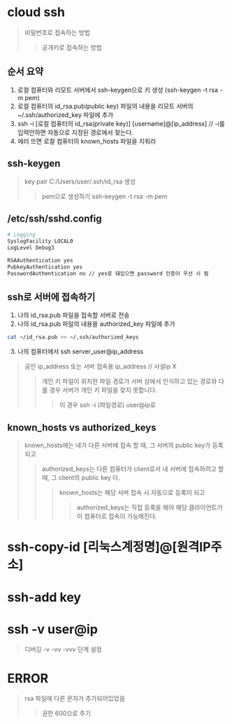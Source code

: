 # cloud ssh

> 비밀번호로 접속하는 방법
>
> > 공개키로 접속하는 방법

## 순서 요약

1. 로컬 컴퓨터와 리모트 서버에서 ssh-keygen으로 키 생성 (ssh-keygen -t rsa -m pem)
2. 로컬 컴퓨터의 id_rsa.pub(public key) 파일의 내용을 리모트 서버의 ~/.ssh/authorized_key 파일에 추가
3. ssh -i [로컬 컴퓨터의 id_rsa(private key)] [username]@[ip_address] // -i를 입력안하면 자동으로 지정된 경로에서 찾는다.
4. 에러 뜨면 로컬 컴퓨터의 known_hosts 파일을 지워라

## ssh-keygen

> key pair C:/Users/user/.ssh/id_rsa 생성
>
> > pem으로 생성하기 ssh-keygen -t rsa -m pem

## /etc/ssh/sshd.config

```sh
# Logging
SyslogFacility LOCAL0
LogLevel Debug3

RSAAuthentication yes
PubkeyAuthentication yes
PasswordAuthentication no // yes로 돼있으면 password 인증이 우선 시 됨
```

## ssh로 서버에 접속하기

1. 나의 id_rsa.pub 파일을 접속할 서버로 전송
2. 나의 id_rsa.pub 파일의 내용을 authorized_key 파일에 추가

```sh
cat ~/id_rsa.pub >> ~/.ssh/authorized_keys
```

3. 나의 컴퓨터에서 ssh server_user@ip_address

> 공인 ip_address 또는 서버 접속용 ip_address // 사설ip X
>
> > 개인 키 파일이 위치한 파일 경로가 서버 상에서 인식하고 있는 경로와 다를 경우 서버가 개인 키 파일을 찾지 못합니다.
> >
> > > 이 경우 ssh -i (파일경로) user@ip로

## known_hosts vs authorized_keys

> known_hosts에는 내가 다른 서버에 접속 할 때, 그 서버의 public key가 등록되고
>
> > authorized_keys는 다른 컴퓨터가 client로서 내 서버에 접속하려고 할 때, 그 client의 public key 다.
> >
> > > known_hosts는 해당 서버 접속 시 자동으로 등록이 되고
> > >
> > > > authorized_keys는 직접 등록을 해야 해당 클라이언트가 이 컴퓨터로 접속이 가능해진다.

# ssh-copy-id [리눅스계정명]@[원격IP주소]

# ssh-add key

# ssh -v user@ip

> 디버깅
> -v -vv -vvv 단계 설정

# ERROR

> rsa 파일에 다른 문자가 추가되어있었음
>
> > 권한 600으로 주기

